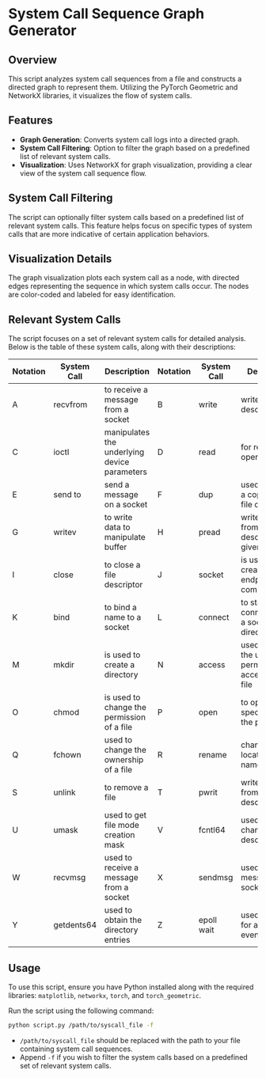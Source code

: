 # System Call Sequence Graph Generator

## Overview
This script analyzes system call sequences from a file and constructs a directed graph to represent them. Utilizing the PyTorch Geometric and NetworkX libraries, it visualizes the flow of system calls.

## Features
- **Graph Generation**: Converts system call logs into a directed graph.
- **System Call Filtering**: Option to filter the graph based on a predefined list of relevant system calls.
- **Visualization**: Uses NetworkX for graph visualization, providing a clear view of the system call sequence flow.

## System Call Filtering
The script can optionally filter system calls based on a predefined list of relevant system calls. This feature helps focus on specific types of system calls that are more indicative of certain application behaviors.

## Visualization Details
The graph visualization plots each system call as a node, with directed edges representing the sequence in which system calls occur. The nodes are color-coded and labeled for easy identification.

## Relevant System Calls
The script focuses on a set of relevant system calls for detailed analysis. Below is the table of these system calls, along with their descriptions:

| Notation | System Call  | Description                                    | Notation | System Call | Description                                   |
|----------|--------------|------------------------------------------------|----------|-------------|-----------------------------------------------|
| A        | recvfrom     | to receive a message from a socket             | B        | write       | write to a file descriptor                    |
| C        | ioctl        | manipulates the underlying device parameters   | D        | read        | for read operation                            |
| E        | send to      | send a message on a socket                     | F        | dup         | used to create a copy of the file descriptor  |
| G        | writev       | to write data to manipulate buffer             | H        | pread       | write to or read from a file descriptor to a given offset |
| I        | close        | to close a file descriptor                     | J        | socket      | is used to create an endpoint for communication |
| K        | bind         | to bind a name to a socket                     | L        | connect     | to start a connection on a socket directory   |
| M        | mkdir        | is used to create a directory                  | N        | access      | used to check the users permission for accessing the file |
| O        | chmod        | is used to change the permission of a file     | P        | open        | to open a file specified by the path name     |
| Q        | fchown       | used to change the ownership of a file         | R        | rename      | change the location or name of a file         |
| S        | unlink       | to remove a file                               | T        | pwrit       | write or read from a file descriptor          |
| U        | umask        | used to get file mode creation mask            | V        | fcntl64     | used to change the file descriptor            |
| W        | recvmsg      | used to receive a message from a socket        | X        | sendmsg     | used to send a message on a socket            |
| Y        | getdents64   | used to obtain the directory entries           | Z        | epoll wait  | used to wait for an I/O event                 |


## Usage
To use this script, ensure you have Python installed along with the required libraries: `matplotlib`, `networkx`, `torch`, and `torch_geometric`.

Run the script using the following command:

```bash
python script.py /path/to/syscall_file -f
```
* `/path/to/syscall_file` should be replaced with the path to your file containing system call sequences.
* Append `-f` if you wish to filter the system calls based on a predefined set of relevant system calls.

